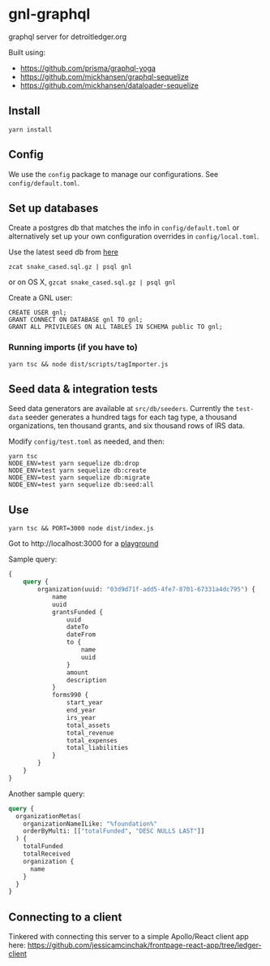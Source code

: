 # gnl-graphql
graphql server for detroitledger.org

Built using:

* https://github.com/prisma/graphql-yoga
* https://github.com/mickhansen/graphql-sequelize
* https://github.com/mickhansen/dataloader-sequelize

## Install

`yarn install`

## Config

We use the `config` package to manage our configurations. See `config/default.toml`.

## Set up databases

Create a postgres db that matches the info in `config/default.toml` or alternatively set up your
own configuration overrides in `config/local.toml`.

Use the latest seed db from [here](https://drive.google.com/open?id=1QdYUUWB7CEtRknPqL5Ku_89PvKEYKLIn)

```
zcat snake_cased.sql.gz | psql gnl
```

or on OS X, `gzcat snake_cased.sql.gz | psql gnl`

Create a GNL user:

```
CREATE USER gnl;
GRANT CONNECT ON DATABASE gnl TO gnl;
GRANT ALL PRIVILEGES ON ALL TABLES IN SCHEMA public TO gnl;
```

### Running imports (if you have to)

```
yarn tsc && node dist/scripts/tagImporter.js
```

## Seed data & integration tests

Seed data generators are available at `src/db/seeders`. Currently the `test-data` seeder generates a hundred tags for each tag type, a thousand organizations, ten thousand grants, and six thousand rows of IRS data.

Modify `config/test.toml` as needed, and then:

```
yarn tsc
NODE_ENV=test yarn sequelize db:drop
NODE_ENV=test yarn sequelize db:create
NODE_ENV=test yarn sequelize db:migrate
NODE_ENV=test yarn sequelize db:seed:all
```

## Use
`yarn tsc && PORT=3000 node dist/index.js`

Got to http://localhost:3000 for a [playground](https://github.com/prisma/graphql-playground)

Sample query:
```graphql
{
	query {
		organization(uuid: "03d9d71f-add5-4fe7-8701-67331a4dc795") {
			name
			uuid
			grantsFunded {
				uuid
				dateTo
				dateFrom
				to {
					name
					uuid
				}
				amount
				description
			}
			forms990 {
				start_year
				end_year
				irs_year
				total_assets
				total_revenue
				total_expenses
				total_liabilities
			}
		}
	}
}
```

Another sample query:
```graphql
query {
  organizationMetas(
    organizationNameILike: "%foundation%"
    orderByMulti: [["totalFunded", "DESC NULLS LAST"]]
  ) {
    totalFunded
    totalReceived
    organization {
      name
    }
  }
}
```

## Connecting to a client

Tinkered with connecting this server to a simple Apollo/React client app here: https://github.com/jessicamcinchak/frontpage-react-app/tree/ledger-client

